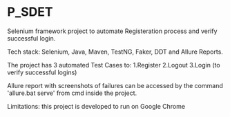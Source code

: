 # P_SDET

Selenium framework project to automate Registeration process and verify successful login.

Tech stack: Selenium, Java, Maven, TestNG, Faker, DDT and Allure Reports.

The project has 3 automated Test Cases to:
1.Register
2.Logout
3.Login (to verify successful logins)

Allure report with screenshots of failures can be accessed by the command 'allure.bat serve' from cmd inside the project.

Limitations: this project is developed to run on Google Chrome

